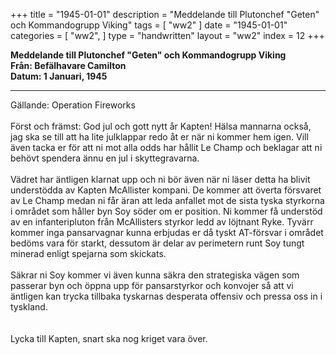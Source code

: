 +++
title = "1945-01-01"
description = "Meddelande till Plutonchef \"Geten\" och Kommandogrupp Viking"
tags = [
    "ww2"
]
date = "1945-01-01"
categories = [
    "ww2",
]
type = "handwritten"
layout = "ww2"
index = 12
+++

**Meddelande till Plutonchef "Geten" och Kommandogrupp Viking**
\
**Från: Befälhavare Camilton**
\
**Datum: 1 Januari, 1945**

---
Gällande: Operation Fireworks
\
\
Först och främst: God jul och gott nytt år Kapten! Hälsa mannarna också, jag ska se till att ha lite julklappar redo åt er när ni kommer hem igen. Vill även tacka er för att ni mot alla odds har hållit Le Champ och beklagar att ni behövt spendera ännu en jul i skyttegravarna.
\
\
Vädret har äntligen klarnat upp och ni bör även när ni läser detta ha blivit understödda av Kapten McAllister kompani. De kommer att överta försvaret av Le Champ medan ni får äran att leda anfallet mot de sista tyska styrkorna i området som håller byn Soy söder om er position. Ni kommer få understöd av en infanteripluton från McAllisters styrkor ledd av löjtnant Ryke. Tyvärr kommer inga pansarvagnar kunna erbjudas er då tyskt AT-försvar i området bedöms vara för starkt, dessutom är delar av perimetern runt Soy tungt minerad enligt spejarna som skickats.
\
\
Säkrar ni Soy kommer vi även kunna säkra den strategiska vägen som passerar byn och öppna upp för pansarstyrkor och konvojer så att vi äntligen kan trycka tillbaka tyskarnas desperata offensiv och pressa oss in i tyskland.
\
\
\
Lycka till Kapten, snart ska nog kriget vara över.
